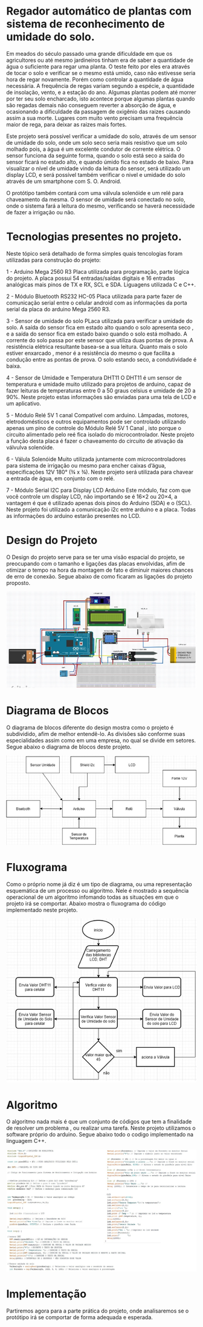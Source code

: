 # Regador automático de plantas com sistema de reconhecimento de umidade do solo.

Em meados do século passado uma grande dificuldade em que os agricultores ou até mesmo jardineiros tinham era de saber a quantidade de água o suficiente para regar uma planta. O teste feito por eles era através de tocar o solo e verificar se o mesmo está umido, caso não estivesse seria hora de regar novamente. Porém como controlar a quantidade de água necessária. A frequência de regas variam segundo a espécie, a quantidade de insolação, vento, e a estação do ano.  Algumas plantas podem até morrer por ter seu solo encharcado, isto acontece porque algumas plantas quando são regadas demais não conseguem reverter a absorção de água, e ocasionando a dificuldade da passagem de oxigênio das raizes causando assim a sua morte. Lugares com muito vento precisam uma frequência maior de rega, para deixar as raizes mais fortes.

Este projeto será possível verificar a umidade do solo, através de um sensor de umidade do solo, onde um solo seco seria mais resistivo que um solo molhado pois, a água é um excelente condutor de corrente elétrica. O sensor funciona da seguinte forma, quando o solo está seco a saida do sensor ficará no estado alto, e quando úmido fica no estado de baixo. 
Para visualizar o nível de umidade vindo da leitura do sensor, será utilizado um display LCD, e será possível também verificar o nivel e umidade do solo através de um smartphone com S. O. Android.

O protótipo também contará com uma válvula solenóide e um relé para chaveamento da mesma. O sensor de umidade será conectado no solo, onde o sistema fará a leitura do mesmo, verificando se haverá necessidade de fazer a irrigação ou não.

# Tecnologias presentes no projeto.

Neste tópico será detalhado de forma simples quais tencologias foram utilizadas para construção do projeto:

1 - Arduino Mega 2560 R3
Placa utilizada para programação, parte lógica do projeto. A placa possui 54 entradas/saídas digitais e 16 entradas analógicas mais pinos de TX e RX, SCL e SDA.
Liguagens utilizada C e C++.

2 - Módulo Bluetooth RS232 HC-05
Placa utilizada para parte fazer de comunicação serial entre o celular android com as informações da porta serial da placa do arduino Mega 2560 R3.

3 - Sensor de umidade do solo
PLaca utilizada para verificar a umidade do solo. A saída do sensor fica em estado alto quando o solo apresenta seco , e a saída do sensor fica em estado baixo quando o solo está molhado. A corrente do solo passa por este sensor que utiliza duas pontas de prova. A resistência elétrica resultante basea-se a sua leitura. Quanto mais o solo estiver enxarcado , menor é a resistência do mesmo o que facilita a condução entre as pontas de prova. O solo estando seco, a condutividade é baixa.

4 - Sensor de Umidade e Temperatura DHT11
O DHT11 é um sensor de temperatura e umidade muito utilizado para projetos de arduino, capaz de fazer leituras de temperaturas entre 0 a 50 graus celsius e umidade de 20 a 90%. Neste projeto estas informações são enviadas para uma tela de LCD e um aplicativo.

5 - Módulo Relé 5V 1 canal
Compatível com arduino. Lâmpadas, motores, eletrodomésticos e outros equipamentos pode ser controlado utilizando apenas um pino de controle do Módulo Relé 5V 1 Canal , isto porque o circuito alimentado pelo reé fica isolado do microcontrolador. Neste projeto a função desta placa é fazer o chaveamento do circuito de ativação da válvulva solenóide.

6 - Válula Solenóide
Muito utilizada juntamente com microcontroladores para sistema de irrigação ou mesmo para encher caixas d’água, especificações 12V 180° (¾ x ¾). Neste projeto será utilizada para chavear a entrada de água, em conjunto com o relé.

7 - Módulo Serial I2C para Display LCD Arduino
Este módulo, faz com que você controle um display LCD, não importando se é 16×2 ou 20×4, a vantagem é que é utilizado apenas dois pinos do Arduino (SDA) e o (SCL). Neste projeto foi utilizado a comunicação i2c entre arduino e a placa. Todas as informações do arduino estarão presentes no LCD.

# Design do Projeto

O Design do projeto serve para se ter uma visão espacial do projeto, se preocupando com o tamanho e ligações das placas envolvidas, afim de otimizar o tempo na hora da montagem de fato e diminuir maiores chances de erro de conexão. Segue abaixo de como ficaram as ligações do projeto proposto.


![alt text](https://github.com/LPAE/pi2_eng_20_1/blob/master/MARCOS/design.jpg)

# Diagrama de Blocos

O diagrama de blocos diferente do design mostra como o projeto é subdividido, afim de melhor entendê-lo. As divisões são conforme suas especialidades assim como em uma empresa, no qual se divide em setores. Segue abaixo o diagrama de blocos deste projeto.

![alt text](https://github.com/LPAE/pi2_eng_20_1/blob/master/MARCOS/diagrama%20de%20blocos.jpg)

# Fluxograma
 
Como o próprio nome já diz é um tipo de diagrama, ou uma representação esquemática de um processo ou algoritmo. Nele é mostrado a sequência operacional de um algoritmo infomando todas as situações em que o projeto irá se comportar. Abaixo mostra o fluxograma do código implementado neste projeto. 

![alt text](https://github.com/LPAE/pi2_eng_20_1/blob/master/MARCOS/Fluxograma.jpg)

# Algoritmo

O algoritmo nada mais é que um conjunto de códigos que tem a finalidade de resolver um problema , ou realizar uma tarefa. Neste projeto utilizamos o software próprio do arduino. Segue abaixo todo o codigo implementado na linguagem C++.

![alt text](https://github.com/LPAE/pi2_eng_20_1/blob/master/MARCOS/algoritmo.jpg)


# Implementação

Partiremos agora para a parte prática do projeto, onde analisaremos se o protótipo irá se comportar de forma adequada e esperada. 


















